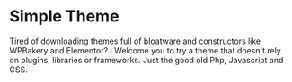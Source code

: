 # Simple Theme

Tired of downloading themes full of bloatware and constructors like WPBakery and Elementor? I Welcome you to try a theme that doesn't rely on plugins, libraries or frameworks. Just the good old Php, Javascript and CSS.